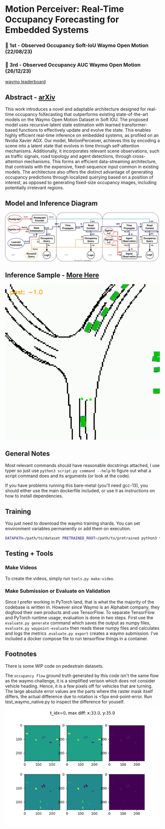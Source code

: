 # Motion Perceiver: Real-Time Occupancy Forecasting for Embedded Systems 

### 🥇 1st - Observed Occupancy Soft-IoU Waymo Open Motion (22/08/23)
### 🥉 3rd - Observed Occupancy AUC Waymo Open Motion (26/12/23)

[waymo leaderboard](https://waymo.com/open/challenges/2022/occupancy-flow-prediction-challenge/)

## Abstract - [arXiv](https://arxiv.org/abs/2306.08879)

This work introduces a novel and adaptable architecture designed for real-time occupancy foXecasting that outperforms existing state-of-the-art models on the Waymo Open Motion Dataset in Soft IOU. The proposed model uses recursive latent state estimation with learned transformer-based functions to effectively update and evolve the state. This enables highly efficient real-time inference on embedded systems, as profiled on an Nvidia Xavier AGX. Our model, MotionPerceiver, achieves this by encoding a scene into a latent state that evolves in time through self-attention mechanisms. Additionally, it incorporates relevant scene observations, such as traffic signals, road topology and agent detections, through cross-attention mechanisms. This forms an efficient data-streaming architecture, that contrasts with the expensive, fixed-sequence input common in existing models. The architecture also offers the distinct advantage of generating occupancy predictions through localized querying based on a position of interest, as opposed to generating fixed-size occupancy images, including potentially irrelevant regions.

## Model and Inference Diagram

![ArchImage](./media/arch.svg "MotionPerceiver Architecture")


## Inference Sample - [More Here](https://sites.google.com/monash.edu/motionperceiver)

![TwoPhase](./media/sample.gif "TwoPhase")

## General Notes

Most relevant commands should have reasonable docstrings attached, I use typer so just use `python3 script.py command --help` to figure out what a script command does and its arguments (or look at the code).

If you have problems running this bare-metal (you'll need gcc-13), you should either use the main dockerfile included, or use it as instructions on how to install dependencies.

## Training

You just need to download the waymo training shards. You can set environment variables permanently or add them on execution.
```bash
DATAPATH=/path/to/dataset PRETRAINED_ROOT=/path/to/pretrained python3 train.py --config_file cfg/waymo_two_phase.yml --workspace ./checkpoints --workers 4 --epoch 75 --pbar
```

## Testing + Tools

### Make Videos

To create the videos, simply run `tools.py make-video`.

### Make Submission or Evaluate on Validation

Since I prefer working in PyTorch land, that is what the the majority of the codebase is written in. However since Waymo is an Alphabet company, they dogfood their own products and use TensorFlow. To separate TensorFlow and PyTorch runtime usage, evaluation is done in two steps. First use the `evaluate.py generate` command which saves the output as numpy files, `evaluate.py waypoint-evaluate` then reads these numpy files and calculates and logs the metrics .`evaluate.py export` creates a waymo submission. I've included a docker compose file to run tensorflow things in a container.

## Footnotes

There is some WIP code on pedestrain datasets.

The `occupancy flow` ground truth generated by this code isn't the same flow as the waymo challenge, it is a simplified verison which does not consider vehicle heading. Hence, it is a few pixels off for vehicles that are turning. The large absolute error values are the parts where the raster mask itself differs, the actual difference due to rotation is <5px end-point-error. Run test_waymo_native.py to inspect the difference for youself.

![FlowDiff](./media/flow_diff.png)

